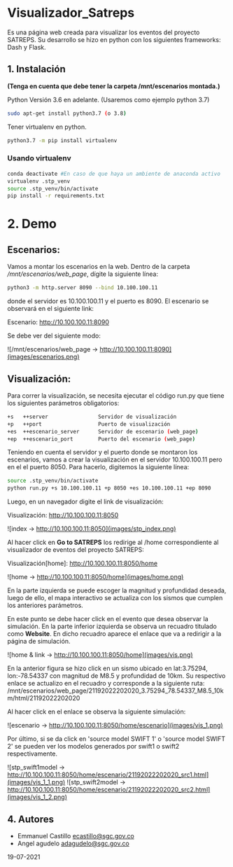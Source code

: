 # Visualizador_Satreps
Es una página web creada para visualizar los eventos del proyecto SATREPS. Su desarrollo se hizo en python con los siguientes frameworks: Dash y Flask.
## 1. Instalación 
**(Tenga en cuenta que debe tener la carpeta /mnt/escenarios montada.)**

Python Versión 3.6 en adelante. (Usaremos como ejemplo python 3.7)
```bash
sudo apt-get install python3.7 (o 3.8)
```
Tener virtualenv en python.
```bash
python3.7 -m pip install virtualenv
```

### Usando virtualenv
```bash
conda deactivate #En caso de que haya un ambiente de anaconda activo
virtualenv .stp_venv
source .stp_venv/bin/activate
pip install -r requirements.txt
```

# 2. Demo

## Escenarios:

Vamos a montar los escenarios en la web. Dentro de la carpeta */mnt/escenarios/web_page*, dígite la siguiente línea:

~~~bash
python3 -m http.server 8090 --bind 10.100.100.11
~~~

donde el servidor es 10.100.100.11 y el puerto es 8090. El escenario se observará en el siguiente link:

Escenario:   http://10.100.100.11:8090

Se debe ver del siguiente modo:

![/mnt/escenarios/web_page -> http://10.100.100.11:8090](images/escenarios.png)

## Visualización:
Para correr la visualización, se necesita ejecutar el código run.py que tiene los siguientes parámetros obligatorios:

~~~bash
+s   ++server                Servidor de visualización
+p   ++port                  Puerto de visualización
+es  ++escenario_server      Servidor de escenario (web_page)  
+ep  ++escenario_port        Puerto del escenario (web_page)  
~~~

Teniendo en cuenta el servidor y el puerto donde se montaron los escenarios, vamos a crear la visualización en el servidor 10.100.100.11 pero en el el puerto 8050.
Para hacerlo, digitemos la siguiente línea:

~~~bash
source .stp_venv/bin/activate
python run.py +s 10.100.100.11 +p 8050 +es 10.100.100.11 +ep 8090
~~~

Luego, en un navegador digite el link de visualización: 

Visualización:   http://10.100.100.11:8050

![index -> http://10.100.100.11:8050](images/stp_index.png)

Al hacer click en **Go to SATREPS** los redirige al /home correspondiente al 
visualizador de eventos del proyecto SATREPS: 

Visualización[home]:   http://10.100.100.11:8050/home

![home -> http://10.100.100.11:8050/home](images/home.png)

En la parte izquierda se puede escoger la magnitud y profundidad deseada, luego de ello, el 
mapa interactivo se actualiza con los sismos que cumplen los anteriores parámetros. 

En este punto se debe hacer click en el evento que desea observar la simulación. En la parte inferior
izquierda se observa un recuadro titulado como **Website**. En dicho recuadro aparece el enlace que va a redirigir a la página de simulación. 

![home & link -> http://10.100.100.11:8050/home](images/vis.png)

En la anterior figura se hizo click en un sismo ubicado en lat:3.75294, lon:-78.54337 con magnitud de M8.5 y profundidad de 10km. Su respectivo enlace se actualizo en el recuadro y corresponde a la siguiente ruta: /mnt/escenarios/web_page/21192022202020_3.75294_78.54337_M8.5_10km/html/21192022202020

Al hacer click en el enlace se observa la siguiente simulación:

![escenario -> http://10.100.100.11:8050/home/escenario](images/vis_1.png)

Por último, si se da click en 'source model SWIFT 1' o 'source model SWIFT 2' se pueden ver los modelos generados por swift1 o swift2 respectivamente.

![stp_swift1model -> http://10.100.100.11:8050/home/escenario/21192022202020_src1.html](images/vis_1_1.png)
![stp_swift2model -> http://10.100.100.11:8050/home/escenario/21192022202020_src2.html](images/vis_1_2.png)

## 4. Autores

- Emmanuel Castillo ecastillo@sgc.gov.co
- Angel agudelo adagudelo@sgc.gov.co

19-07-2021